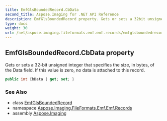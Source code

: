 ```yaml
---
title: EmfGlsBoundedRecord.CbData
second_title: Aspose.Imaging for .NET API Reference
description: EmfGlsBoundedRecord property. Gets or sets a 32bit unsigned integer that specifies the size in bytes of the Data field. If this value is zero no data is attached to this record
type: docs
weight: 30
url: /net/aspose.imaging.fileformats.emf.emf.records/emfglsboundedrecord/cbdata/
---
```

## EmfGlsBoundedRecord.CbData property

Gets or sets a 32-bit unsigned integer that specifies the size, in bytes, of the Data field. If this value is zero, no data is attached to this record.

```csharp
public int CbData { get; set; }
```

### See Also

* class [EmfGlsBoundedRecord](../)
* namespace [Aspose.Imaging.FileFormats.Emf.Emf.Records](../../emfglsboundedrecord/)
* assembly [Aspose.Imaging](../../../)


